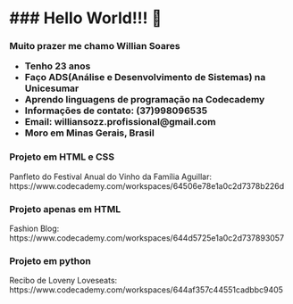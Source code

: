 <h1>### Hello World!!! 👋</h1>
<h3>Muito prazer me chamo Willian Soares
  <ul>
    <li>Tenho 23 anos</li>
    <li>Faço ADS(Análise e Desenvolvimento de Sistemas) na Unicesumar</li>
    <li>Aprendo linguagens de programação na Codecademy</li>
    <li>Informações de contato: (37)998096535</li>
    <li>Email: williansozz.profissional@gmail.com</li>
    <li>Moro em Minas Gerais, Brasil</li>
  </ul>
</h3>

<h3>Projeto em HTML e CSS</h3>
Panfleto do Festival Anual do Vinho da Família Aguillar:
https://www.codecademy.com/workspaces/64506e78e1a0c2d7378b226d

<h3>Projeto apenas em HTML</h3>
Fashion Blog:
https://www.codecademy.com/workspaces/644d5725e1a0c2d737893057

<h3>Projeto em python</h3>
Recibo de Loveny Loveseats:
https://www.codecademy.com/workspaces/644af357c44551cadbbc9405

<!--
**WillianSozz/WillianSozz** is a ✨ _special_ ✨ repository because its `README.md` (this file) appears on your GitHub profile.

Here are some ideas to get you started:

- 🔭 I’m currently working on ...
- 🌱 I’m currently learning ...
- 👯 I’m looking to collaborate on ...
- 🤔 I’m looking for help with ...
- 💬 Ask me about ...
- 📫 How to reach me: ...
- 😄 Pronouns: ...
- ⚡ Fun fact: ...
-->

